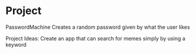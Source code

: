 # Project
PasswordMachine Creates a random password given by what the user likes

Project Ideas:
Create an app that can search for memes simply by using a keyword
